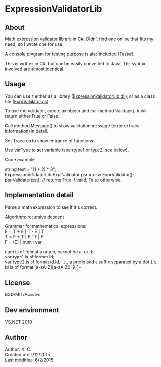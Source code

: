 # ExpressionValidatorLib

About
-----------------------
Math expression validator library in C#. Didn't find one online that fits my need, so I wrote one for use.

A console program for testing purpose is also included (Tester).

This is written in C#, but can be easily converted to Java. The syntax involved are almost identical.

Usage
----------------------
You can use it either as a library (<a href="https://github.com/chenx/ExpressionValidatorLib/blob/master/ExpressionValidatorLib/ExpressionValidatorLib/output/Release/ExpressionValidatorLib.dll">ExpressionValidatorLib.dll</a>), or as a class file (<a href="https://github.com/chenx/ExpressionValidatorLib/blob/master/ExpressionValidatorLib/ExpressionValidatorLib/ExprValidator.cs">ExprValidator.cs</a>).

To use the validator, create an object and call method Validate(). It will return either True or False.

Call method Message() to show validation message (error or trace information) in detail.

Set Trace on to show entrance of functions.

Use varType to set variable type (type1 or type2, see below).

Code example:

string test = "(1 + 2) * 3";  
ExpressionValidatorLib.ExprValidator psr = new ExprValidator();  
psr.Validate(test); // returns True if valid, False otherwise.   


Implementation detail
------------

Parse a math expression to see if it's correct.

Algorithm: recursive descent.

Grammar for mathematical expressions:  
E = T + E | T - E | T  
T = F * T | F / T | F  
F = (E) | num | var  

num is of format a or a.b, cannot be a. or .b;  
var type1 is of format id;  
var type2 is of format id.id, i.e., a prefix and a suffix separated by a dot (.);  
id is of format [a-zA-Z][a-zA-Z0-9_]+.  


License
---------------
BSD/MIT/Apache  

Dev environment
-------------
VS.NET 2010

Author
------------------
Author: X. C.  
Created on: 3/12/2015  
Last modified: 6/2/2015  
